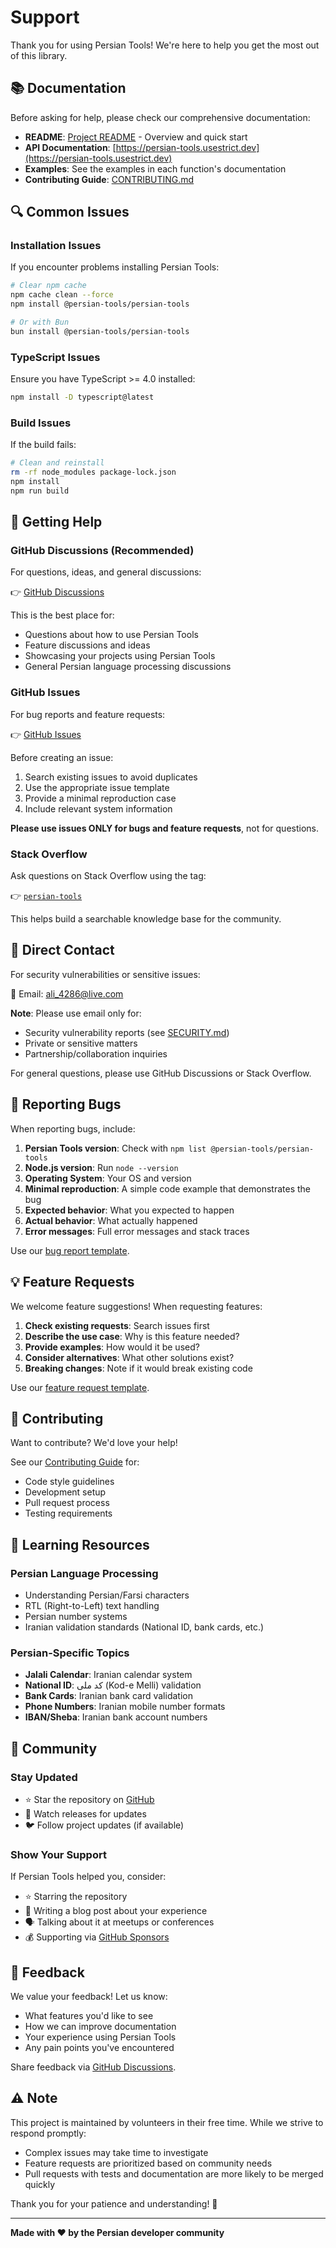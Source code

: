 # Support

Thank you for using Persian Tools! We're here to help you get the most out of this library.

## 📚 Documentation

Before asking for help, please check our comprehensive documentation:

- **README**: [Project README](README.md) - Overview and quick start
- **API Documentation**: [https://persian-tools.usestrict.dev](https://persian-tools.usestrict.dev)
- **Examples**: See the examples in each function's documentation
- **Contributing Guide**: [CONTRIBUTING.md](CONTRIBUTING.md)

## 🔍 Common Issues

### Installation Issues

If you encounter problems installing Persian Tools:

```bash
# Clear npm cache
npm cache clean --force
npm install @persian-tools/persian-tools

# Or with Bun
bun install @persian-tools/persian-tools
```

### TypeScript Issues

Ensure you have TypeScript >= 4.0 installed:

```bash
npm install -D typescript@latest
```

### Build Issues

If the build fails:

```bash
# Clean and reinstall
rm -rf node_modules package-lock.json
npm install
npm run build
```

## 💬 Getting Help

### GitHub Discussions (Recommended)

For questions, ideas, and general discussions:

👉 [GitHub Discussions](https://github.com/persian-tools/persian-tools/discussions)

This is the best place for:
- Questions about how to use Persian Tools
- Feature discussions and ideas
- Showcasing your projects using Persian Tools
- General Persian language processing discussions

### GitHub Issues

For bug reports and feature requests:

👉 [GitHub Issues](https://github.com/persian-tools/persian-tools/issues)

Before creating an issue:
1. Search existing issues to avoid duplicates
2. Use the appropriate issue template
3. Provide a minimal reproduction case
4. Include relevant system information

**Please use issues ONLY for bugs and feature requests**, not for questions.

### Stack Overflow

Ask questions on Stack Overflow using the tag:

👉 [`persian-tools`](https://stackoverflow.com/questions/tagged/persian-tools)

This helps build a searchable knowledge base for the community.

## 📧 Direct Contact

For security vulnerabilities or sensitive issues:

📧 Email: [ali_4286@live.com](mailto:ali_4286@live.com)

**Note**: Please use email only for:
- Security vulnerability reports (see [SECURITY.md](SECURITY.md))
- Private or sensitive matters
- Partnership/collaboration inquiries

For general questions, please use GitHub Discussions or Stack Overflow.

## 🐛 Reporting Bugs

When reporting bugs, include:

1. **Persian Tools version**: Check with `npm list @persian-tools/persian-tools`
2. **Node.js version**: Run `node --version`
3. **Operating System**: Your OS and version
4. **Minimal reproduction**: A simple code example that demonstrates the bug
5. **Expected behavior**: What you expected to happen
6. **Actual behavior**: What actually happened
7. **Error messages**: Full error messages and stack traces

Use our [bug report template](.github/ISSUE_TEMPLATE/bug_report.md).

## 💡 Feature Requests

We welcome feature suggestions! When requesting features:

1. **Check existing requests**: Search issues first
2. **Describe the use case**: Why is this feature needed?
3. **Provide examples**: How would it be used?
4. **Consider alternatives**: What other solutions exist?
5. **Breaking changes**: Note if it would break existing code

Use our [feature request template](.github/ISSUE_TEMPLATE/feature_request.md).

## 🤝 Contributing

Want to contribute? We'd love your help!

See our [Contributing Guide](CONTRIBUTING.md) for:
- Code style guidelines
- Development setup
- Pull request process
- Testing requirements

## 📖 Learning Resources

### Persian Language Processing

- Understanding Persian/Farsi characters
- RTL (Right-to-Left) text handling
- Persian number systems
- Iranian validation standards (National ID, bank cards, etc.)

### Persian-Specific Topics

- **Jalali Calendar**: Iranian calendar system
- **National ID**: کد ملی (Kod-e Melli) validation
- **Bank Cards**: Iranian bank card validation
- **Phone Numbers**: Iranian mobile number formats
- **IBAN/Sheba**: Iranian bank account numbers

## 🌟 Community

### Stay Updated

- ⭐ Star the repository on [GitHub](https://github.com/persian-tools/persian-tools)
- 👀 Watch releases for updates
- 🐦 Follow project updates (if available)

### Show Your Support

If Persian Tools helped you, consider:

- ⭐ Starring the repository
- 📝 Writing a blog post about your experience
- 🗣️ Talking about it at meetups or conferences
- 💰 Supporting via [GitHub Sponsors](https://github.com/sponsors/ali-master)

## 📝 Feedback

We value your feedback! Let us know:

- What features you'd like to see
- How we can improve documentation
- Your experience using Persian Tools
- Any pain points you've encountered

Share feedback via [GitHub Discussions](https://github.com/persian-tools/persian-tools/discussions).

## ⚠️ Note

This project is maintained by volunteers in their free time. While we strive to respond promptly:

- Complex issues may take time to investigate
- Feature requests are prioritized based on community needs
- Pull requests with tests and documentation are more likely to be merged quickly

Thank you for your patience and understanding! 🙏

---

**Made with ❤️ by the Persian developer community**